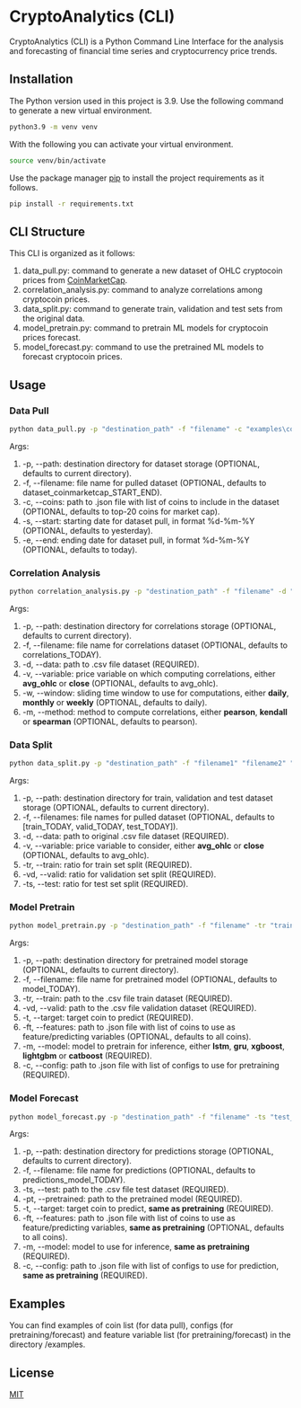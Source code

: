 # CryptoAnalytics (CLI)

CryptoAnalytics (CLI) is a Python Command Line Interface for the analysis and forecasting of financial time series and cryptocurrency price trends.

## Installation

The Python version used in this project is 3.9. Use the following command to generate a new virtual environment.

```bash
python3.9 -m venv venv
```

With the following you can activate your virtual environment.

```bash
source venv/bin/activate
```

Use the package manager [pip](https://pip.pypa.io/en/stable/) to install the project requirements as it follows.

```bash
pip install -r requirements.txt
```

## CLI Structure
This CLI is organized as it follows:

1. data_pull.py: command to generate a new dataset of OHLC cryptocoin prices from [CoinMarketCap](https://coinmarketcap.com/CoinMarketCap).
2. correlation_analysis.py: command to analyze correlations among cryptocoin prices.
3. data_split.py: command to generate train, validation and test sets from the original data.
4. model_pretrain.py: command to pretrain ML models for cryptocoin prices forecast.
5. model_forecast.py: command to use the pretrained ML models to forecast cryptocoin prices.

## Usage
### Data Pull

```bash
python data_pull.py -p "destination_path" -f "filename" -c "examples\coins.json" -s "01-01-2020" -e "01-01-2022"
```
Args:
1. -p, --path: destination directory for dataset storage (OPTIONAL, defaults to current directory).
2. -f, --filename: file name for pulled dataset (OPTIONAL, defaults to dataset_coinmarketcap_START_END).
3. -c, --coins: path to .json file with list of coins to include in the dataset (OPTIONAL, defaults to top-20 coins for market cap).
4. -s, --start: starting date for dataset pull, in format %d-%m-%Y (OPTIONAL, defaults to yesterday).
5. -e, --end: ending date for dataset pull, in format %d-%m-%Y (OPTIONAL, defaults to today).

### Correlation Analysis

```bash
python correlation_analysis.py -p "destination_path" -f "filename" -d "data_path" -v "avg_ohlc" -w "daily" -m "pearson"
```
Args:
1. -p, --path: destination directory for correlations storage (OPTIONAL, defaults to current directory).
2. -f, --filename: file name for correlations dataset (OPTIONAL, defaults to correlations_TODAY).
3. -d, --data: path to .csv file dataset (REQUIRED).
4. -v, --variable: price variable on which computing correlations, either **avg_ohlc** or **close** (OPTIONAL, defaults to avg_ohlc).
5. -w, --window: sliding time window to use for computations, either **daily**, **monthly** or **weekly** (OPTIONAL, defaults to daily).
6. -m, --method: method to compute correlations, either **pearson**, **kendall** or **spearman** (OPTIONAL, defaults to pearson).

### Data Split

```bash
python data_split.py -p "destination_path" -f "filename1" "filename2" "filename3" -d "data_path" -v "avg_ohlc" -tr 0.8 -vd 0.1 -ts 0.1
```
Args:
1. -p, --path: destination directory for train, validation and test dataset storage (OPTIONAL, defaults to current directory).
2. -f, --filenames: file names for pulled dataset (OPTIONAL, defaults to [train_TODAY, valid_TODAY, test_TODAY]).
3. -d, --data: path to original .csv file dataset (REQUIRED).
4. -v, --variable: price variable to consider, either **avg_ohlc** or **close** (OPTIONAL, defaults to avg_ohlc).
5. -tr, --train: ratio for train set split (REQUIRED).
6. -vd, --valid: ratio for validation set split (REQUIRED).
7. -ts, --test: ratio for test set split (REQUIRED).

### Model Pretrain

```bash
python model_pretrain.py -p "destination_path" -f "filename" -tr "train_path" -vd "valid_path" -t "btc" -ft "examples\features.json" -m "lstm" -c "examples\config_nn.json"
```
Args:
1. -p, --path: destination directory for pretrained model storage (OPTIONAL, defaults to current directory).
2. -f, --filename: file name for pretrained model (OPTIONAL, defaults to model_TODAY).
3. -tr, --train: path to the .csv file train dataset (REQUIRED).
4. -vd, --valid: path to the .csv file validation dataset (REQUIRED).
5. -t, --target: target coin to predict (REQUIRED).
6. -ft, --features: path to .json file with list of coins to use as feature/predicting variables (OPTIONAL, defaults to all coins).
7. -m, --model: model to pretrain for inference, either **lstm**, **gru**, **xgboost**, **lightgbm** or **catboost** (REQUIRED).
8. -c, --config: path to .json file with list of configs to use for pretraining (REQUIRED).

### Model Forecast

```bash
python model_forecast.py -p "destination_path" -f "filename" -ts "test_path" -pt "pretrained_path" -t "btc" -ft "examples\features.json" -m "lstm" -c "examples\config_nn.json"
```
Args:
1. -p, --path: destination directory for predictions storage (OPTIONAL, defaults to current directory).
2. -f, --filename: file name for predictions (OPTIONAL, defaults to predictions_model_TODAY).
3. -ts, --test: path to the .csv file test dataset (REQUIRED).
4. -pt, --pretrained: path to the pretrained model (REQUIRED).
5. -t, --target: target coin to predict, **same as pretraining** (REQUIRED).
6. -ft, --features: path to .json file with list of coins to use as feature/predicting variables, **same as pretraining** (OPTIONAL, defaults to all coins).
7. -m, --model: model to use for inference, **same as pretraining** (REQUIRED).
8. -c, --config: path to .json file with list of configs to use for prediction, **same as pretraining** (REQUIRED).

## Examples
You can find examples of coin list (for data pull), configs (for pretraining/forecast) and feature variable list (for pretraining/forecast) in the directory /examples.

## License
[MIT](https://choosealicense.com/licenses/mit/)
